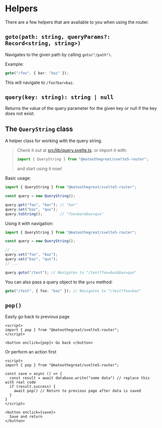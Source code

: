 # Helpers

There are a few helpers that are available to you when using the router.

## `goto(path: string, queryParams?: Record<string, string>)`

Navigates to the given path by calling `goto("/path")`.

Example:

```ts
goto("/foo", { bar: "baz" });
```

This will navigate to `/foo?bar=baz`.

## `query(key: string): string | null`

Returns the value of the query parameter for the given key or null if the key does not exist.

## The `QueryString` class

A helper class for working with the query string.

> Check it out at [src/lib/query.svelte.ts](../src/lib/query.svelte.ts).
> or import it with:
>
> ```ts
> import { QueryString } from "@mateothegreat/svelte5-router";
> ```
>
> and start using it now!

Basic usage:

```ts
import { QueryString } from "@mateothegreat/svelte5-router";

const query = new QueryString();

query.get("foo", "bar"); // "bar"
query.set("baz", "qux");
query.toString();        // "foo=bar&baz=qux"
```

Using it with navigation:

```ts
import { QueryString } from "@mateothegreat/svelte5-router";

const query = new QueryString();

// ...
query.set("foo", "baz");
query.set("baz", "qux");
// ...

query.goto("/test"); // Navigates to "/test?foo=baz&baz=qux"
```

You can also pass a query object to the `goto` method:

```ts
goto("/test", { foo: "baz" }); // Navigates to "/test?foo=baz"
```

## `pop()`

Easily go back to previous page

```svelte
<script>
import { pop } from "@mateothegreat/svelte5-router";
</script>

<button onclick={pop}> Go back </button>
```

Or perform an action first

```svelte
<script>
import { pop } from "@mateothegreat/svelte5-router";

const save = async () => {
  const result = await database.write("some data") // replace this with real code
  if (result.success) {
    await pop() // Return to previous page after data is saved
  }
}
</script>

<button onclick={save}>
  Save and return
</button>
```
